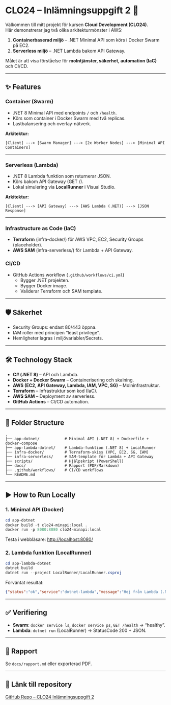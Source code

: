 # CLO24 – Inlämningsuppgift 2 🚀

Välkommen till mitt projekt för kursen **Cloud Development (CLO24)**.  
Här demonstrerar jag två olika arkitekturmönster i AWS:  

1. **Containerbaserad miljö** – .NET Minimal API som körs i Docker Swarm på EC2.  
2. **Serverless miljö** – .NET Lambda bakom API Gateway.  

Målet är att visa förståelse för **molntjänster, säkerhet, automation (IaC)** och CI/CD.  

---

## ✨ Features  

### Container (Swarm)  
- .NET 8 Minimal API med endpoints `/` och `/health`.  
- Körs som container i Docker Swarm med två replicas.  
- Lastbalansering och overlay-nätverk.  

**Arkitektur:**  
```
[Client] ---> [Swarm Manager] ---> [2x Worker Nodes] ---> [Minimal API Containers]
```

---

### Serverless (Lambda)  
- .NET 8 Lambda funktion som returnerar JSON.  
- Körs bakom API Gateway (GET /).  
- Lokal simulering via **LocalRunner** i Visual Studio.  

**Arkitektur:**  
```
[Client] ---> [API Gateway] ---> [AWS Lambda (.NET)] ---> [JSON Response]
```

---

### Infrastructure as Code (IaC)  
- **Terraform** (infra-docker/) för AWS VPC, EC2, Security Groups (placeholder).  
- **AWS SAM** (infra-serverless/) för Lambda + API Gateway.  

### CI/CD  
- GitHub Actions workflow (`.github/workflows/ci.yml`)  
  - Bygger .NET projekten.  
  - Bygger Docker image.  
  - Validerar Terraform och SAM template.  

---

## 🛡 Säkerhet  
- Security Groups: endast 80/443 öppna.  
- IAM roller med principen “least privilege”.  
- Hemligheter lagras i miljövariabler/Secrets.  

---

## 🛠 Technology Stack  
- **C# (.NET 8)** – API och Lambda.  
- **Docker + Docker Swarm** – Containerisering och skalning.  
- **AWS (EC2, API Gateway, Lambda, IAM, VPC, SG)** – Molninfrastruktur.  
- **Terraform** – Infrastruktur som kod (IaC).  
- **AWS SAM** – Deployment av serverless.  
- **GitHub Actions** – CI/CD automation.  

---

## 📂 Folder Structure  
```
.
├── app-dotnet/           # Minimal API (.NET 8) + Dockerfile + docker-compose
├── app-lambda-dotnet/    # Lambda-funktion (.NET 8) + LocalRunner
├── infra-docker/         # Terraform-skiss (VPC, EC2, SG, IAM)
├── infra-serverless/     # SAM-template för Lambda + API Gateway
├── scripts/              # Hjälpskript (PowerShell)
├── docs/                 # Rapport (PDF/Markdown)
├── .github/workflows/    # CI/CD workflows
└── README.md
```

---

## ▶️ How to Run Locally  

### 1. Minimal API (Docker)  
```powershell
cd app-dotnet
docker build -t clo24-minapi:local .
docker run -p 8080:8080 clo24-minapi:local
```
Testa i webbläsare: [http://localhost:8080/](http://localhost:8080/)  

### 2. Lambda funktion (LocalRunner)  
```powershell
cd app-lambda-dotnet
dotnet build
dotnet run --project LocalRunner/LocalRunner.csproj
```
Förväntat resultat:  
```json
{"status":"ok","service":"dotnet-lambda","message":"Hej från Lambda (.NET)!"}
```

---

## ✅ Verifiering  
- **Swarm**: `docker service ls`, `docker service ps`, `GET /health` → “healthy”.  
- **Lambda**: `dotnet run` (LocalRunner) → StatusCode 200 + JSON.  

---

## 📄 Rapport  
Se `docs/rapport.md` eller exporterad PDF.  

---

## 🔗 Länk till repository  
[GitHub Repo – CLO24 Inlämningsuppgift 2](https://github.com/OtrevligAbbe/CLO24-Inlamningsuppgift2-AlbinStenhoff)  
